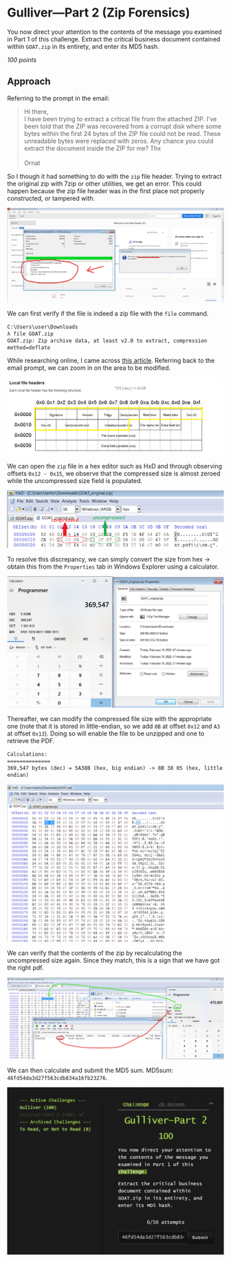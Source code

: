 # Gulliver—Part 2 (Zip Forensics)

You now direct your attention to the contents of the message you examined in Part 1 of this challenge.
Extract the critical business document contained within `GOAT.zip` in its entirety, and enter its MD5 hash.


*100 points*

## Approach

Referring to the prompt in the email:
>Hi there,<br>
I have been trying to extract a critical file from the attached ZIP. I've been told that the ZIP was recovered from a corrupt disk where some bytes within the first 24 bytes of the ZIP file could not be read. These unreadable bytes were replaced with zeros. Any chance you could extract the document inside the ZIP for me? Thx<br><br>
Ornat

So I though it had something to do with the `zip` file header. Trying to extract the original zip with 7zip or other utilities, we get an error. This could happen because the zip file header was in the first place not properly constructed, or tampered with.

![img](https://github.com/RyanNgCT/MetaspikeCTF2022/blob/main/Gulliver-Part%202/images_gull2/error_opening_pdf.png)

We can first verify if the file is indeed a zip file with the `file` command.

```
C:\Users\user\Downloads
λ file GOAT.zip
GOAT.zip: Zip archive data, at least v2.0 to extract, compression method=deflate
```

While researching online, I came across [this article](https://users.cs.jmu.edu/buchhofp/forensics/formats/pkzip.html). Referring back to the email prompt, we can zoom in on the area to be modified.

![img](https://github.com/RyanNgCT/MetaspikeCTF2022/blob/main/Gulliver-Part%202/images_gull2/area_of_header.png)

We can open the `zip` file in a hex editor such as HxD and through observing offsets `0x12 - 0x15`, we observe that the compressed size is almost zeroed while the uncompressed size field is populated.

![img](https://github.com/RyanNgCT/MetaspikeCTF2022/blob/main/Gulliver-Part%202/images_gull2/original_header.png)

To resolve this discrepancy, we can simply convert the size from hex -> obtain this from the `Properties` tab in Windows Explorer using a calculator.

![img](https://github.com/RyanNgCT/MetaspikeCTF2022/blob/main/Gulliver-Part%202/images_gull2/uncompressed%20size.png)

Thereafter, we can modify the compressed file size with the appropriate one (note that it is stored in little-endian, so we add `8B` at offset `0x12` and `A3` at offset `0x13`). Doing so will enable the file to be unzipped and one to retrieve the PDF.

```
Calculations:
==============
369,547 bytes (dec) = 5A38B (hex, big endian) -> 8B 38 05 (hex, little endian)
```

![img](https://github.com/RyanNgCT/MetaspikeCTF2022/blob/main/Gulliver-Part%202/images_gull2/modifications.png)

We can verify that the contents of the zip by recalculating the uncompressed size again. Since they match, this is a sign that we have got the right pdf.

![img](https://github.com/RyanNgCT/MetaspikeCTF2022/blob/main/Gulliver-Part%202/images_gull2/verification.png)

We can then calculate and submit the MD5 sum. MD5sum: `46fd54da3d27f563cdb834a16fb23276`.

![img](https://github.com/RyanNgCT/MetaspikeCTF2022/blob/main/Gulliver-Part%202/images_gull2/Solution.png)
